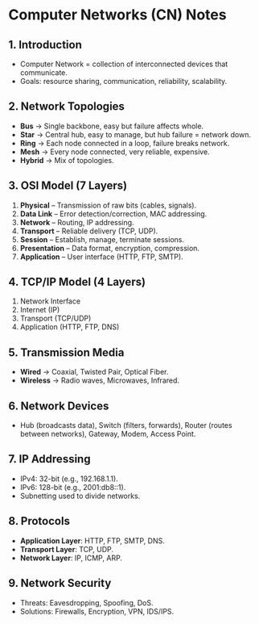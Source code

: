 # Computer Networks (CN) Notes

## 1. Introduction
- Computer Network = collection of interconnected devices that communicate.
- Goals: resource sharing, communication, reliability, scalability.

## 2. Network Topologies
- **Bus** → Single backbone, easy but failure affects whole.
- **Star** → Central hub, easy to manage, but hub failure = network down.
- **Ring** → Each node connected in a loop, failure breaks network.
- **Mesh** → Every node connected, very reliable, expensive.
- **Hybrid** → Mix of topologies.

## 3. OSI Model (7 Layers)
1. **Physical** – Transmission of raw bits (cables, signals).
2. **Data Link** – Error detection/correction, MAC addressing.
3. **Network** – Routing, IP addressing.
4. **Transport** – Reliable delivery (TCP, UDP).
5. **Session** – Establish, manage, terminate sessions.
6. **Presentation** – Data format, encryption, compression.
7. **Application** – User interface (HTTP, FTP, SMTP).

## 4. TCP/IP Model (4 Layers)
1. Network Interface
2. Internet (IP)
3. Transport (TCP/UDP)
4. Application (HTTP, FTP, DNS)

## 5. Transmission Media
- **Wired** → Coaxial, Twisted Pair, Optical Fiber.
- **Wireless** → Radio waves, Microwaves, Infrared.

## 6. Network Devices
- Hub (broadcasts data), Switch (filters, forwards), Router (routes between networks), Gateway, Modem, Access Point.

## 7. IP Addressing
- IPv4: 32-bit (e.g., 192.168.1.1).
- IPv6: 128-bit (e.g., 2001:db8::1).
- Subnetting used to divide networks.

## 8. Protocols
- **Application Layer**: HTTP, FTP, SMTP, DNS.
- **Transport Layer**: TCP, UDP.
- **Network Layer**: IP, ICMP, ARP.

## 9. Network Security
- Threats: Eavesdropping, Spoofing, DoS.
- Solutions: Firewalls, Encryption, VPN, IDS/IPS.
